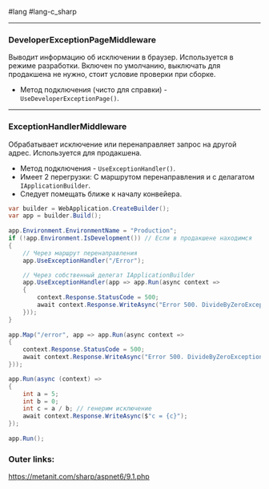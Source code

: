 #lang #lang-c_sharp 

---
### DeveloperExceptionPageMiddleware
Выводит информацию об исключении в браузер.
Используется в режиме разработки.
Включен по умолчанию, выключать для продакшена не нужно, стоит условие проверки при сборке.

- Метод подключения (чисто для справки) - `UseDeveloperExceptionPage()`.

---

### ExceptionHandlerMiddleware
Обрабатывает исключение или перенаправляет запрос на другой адрес.
Используется для продакшена.

- Метод подключения - `UseExceptionHandler()`.
- Имеет 2 перегрузки: С маршрутом перенаправления и с делагатом `IApplicationBuilder`.
- Следует помещать ближе к началу конвейера.

```csharp
var builder = WebApplication.CreateBuilder();
var app = builder.Build();
 
app.Environment.EnvironmentName = "Production";
if (!app.Environment.IsDevelopment()) // Если в продакшене находимся
{
	// Через маршрут перенаправления
    app.UseExceptionHandler("/Error");

	// Через собственный делегат IApplicationBuilder
	app.UseExceptionHandler(app => app.Run(async context =>
    {
        context.Response.StatusCode = 500;
        await context.Response.WriteAsync("Error 500. DivideByZeroException occurred!");
    }));
}
 
app.Map("/error", app => app.Run(async context =>
{
    context.Response.StatusCode = 500;
    await context.Response.WriteAsync("Error 500. DivideByZeroException occurred!");
}));

app.Run(async (context) =>
{
    int a = 5;
    int b = 0;
    int c = a / b; // генерим исключение
    await context.Response.WriteAsync($"c = {c}");
});
 
app.Run();
```

### Outer links:
https://metanit.com/sharp/aspnet6/9.1.php